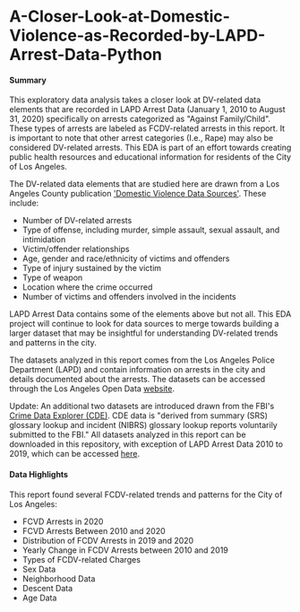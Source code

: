 # A-Closer-Look-at-Domestic-Violence-as-Recorded-by-LAPD-Arrest-Data-Python

#### Summary 
This exploratory data analysis takes a closer look at DV-related data elements that are recorded in LAPD Arrest Data (January 1, 2010 to August 31, 2020) specifically on arrests categorized as "Against Family/Child". These types of arrests are labeled as FCDV-related arrests in this report. It is important to note that other arrest categories (I.e., Rape) may also be considered DV-related arrests. This EDA is part of an effort towards creating public health resources and educational information for residents of the City of Los Angeles. 

The DV-related data elements that are studied here are drawn from a Los Angeles County publication ['Domestic Violence Data Sources'](http://publichealth.lacounty.gov/ivpp/pdf_reports/DV%20Report/LA%20County%20Domestic%20Violence%20Data%20Sources%208.25.10.pdf). These include: 
* Number of DV-related arrests
* Type of offense, including murder, simple assault, sexual assault, and intimidation
* Victim/offender relationships
* Age, gender and race/ethnicity of victims and offenders
* Type of injury sustained by the victim
* Type of weapon
* Location where the crime occurred
* Number of victims and offenders involved in the incidents 

LAPD Arrest Data contains some of the elements above but not all. This EDA project will continue to look for data sources to merge towards building a larger dataset that may be insightful for understanding DV-related trends and patterns in the city. 

The datasets analyzed in this report comes from the Los Angeles Police Department (LAPD) and contain information on arrests in the city and details documented about the arrests. The datasets can be accessed through the Los Angeles Open Data [website](https://data.lacity.org/A-Safe-City/Arrest-Data-from-2020-to-Present/amvf-fr72). 

Update: An additional two datasets are introduced drawn from the FBI's [Crime Data Explorer (CDE)](https://crime-data-explorer.fr.cloud.gov/explorer/national/united-states/crime#about-the-data). CDE data is "derived from summary (SRS)  glossary lookup and incident (NIBRS)  glossary lookup reports voluntarily submitted to the FBI." All datasets analyzed in this report can be downloaded in this repository, with exception of LAPD Arrest Data 2010 to 2019, which can be accessed [here](https://data.lacity.org/A-Safe-City/Arrest-Data-from-2010-to-2019/yru6-6re4).


#### Data Highlights 
This report found several FCDV-related trends and patterns for the City of Los Angeles: 
* FCVD Arrests in 2020
* FCVD Arrests Between 2010 and 2020
* Distribution of FCDV Arrests in 2019 and 2020
* Yearly Change in FCDV Arrests between 2010 and 2019
* Types of FCDV-related Charges
* Sex Data 
* Neighborhood Data
* Descent Data
* Age Data

